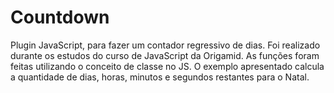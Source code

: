 # Countdown
Plugin JavaScript, para fazer um contador regressivo de dias. Foi realizado durante os estudos do curso de JavaScript da Origamid. As funções foram feitas utilizando o conceito de classe no JS. O exemplo apresentado calcula a quantidade de dias, horas, minutos e segundos restantes para o Natal.
